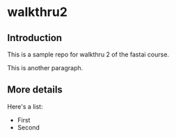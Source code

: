 # walkthru2

## Introduction

This is a sample repo for walkthru 2 of the fastai course.

This is another paragraph.

## More details

Here's a list:

- First
- Second
